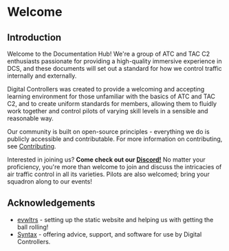 # Welcome
## Introduction

Welcome to the Documentation Hub! We're a group of ATC and TAC C2 enthusiasts passionate for providing a high-quality immersive experience in DCS, and these documents will set out a standard for how we control traffic internally and externally.

Digital Controllers was created to provide a welcoming and accepting learning environment for those unfamiliar with the basics of ATC and TAC C2, and to create uniform standards for members, allowing them to fluidly work together and control pilots of varying skill levels in a sensible and reasonable way.

Our community is built on open-source principles - everything we do is publicly accessible and contributable. For more information on contributing, see [Contributing](contributing.md). 

Interested in joining us? **Come check out our [Discord!](https://discord.gg/8qXDBVs2XU)** No matter your proficiency, you're more than welcome to join and discuss the intricacies of air traffic control in all its varieties. Pilots are also welcomed; bring your squadron along to our events!


## Acknowledgements
- [evwltrs](https://github.com/evwltrs) - setting up the static website and helping us with getting the ball rolling!
- [Syntax](https://github.com/Syn-Tax) - offering advice, support, and software for use by Digital Controllers.
